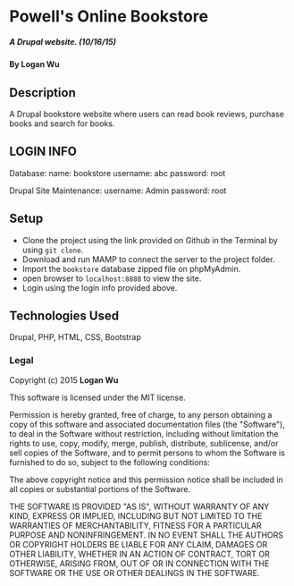 # Powell's Online Bookstore

##### A Drupal website. (10/16/15)

#### By Logan Wu

## Description
A Drupal bookstore website where users can read book reviews, purchase books and search for books.


LOGIN INFO
----------
Database:
name: bookstore
username: abc
password: root

Drupal Site Maintenance:
username: Admin
password: root


## Setup
* Clone the project using the link provided on Github in the Terminal by using ```git clone```.
* Download and run MAMP to connect the server to the project folder.
* Import the ```bookstore``` database zipped file on phpMyAdmin.
* open browser to ```localhost:8888``` to view the site.
* Login using the login info provided above.

## Technologies Used

Drupal, PHP, HTML, CSS, Bootstrap

### Legal

Copyright (c) 2015 **Logan Wu**

This software is licensed under the MIT license.

Permission is hereby granted, free of charge, to any person obtaining a copy
of this software and associated documentation files (the "Software"), to deal
in the Software without restriction, including without limitation the rights
to use, copy, modify, merge, publish, distribute, sublicense, and/or sell
copies of the Software, and to permit persons to whom the Software is
furnished to do so, subject to the following conditions:

The above copyright notice and this permission notice shall be included in
all copies or substantial portions of the Software.

THE SOFTWARE IS PROVIDED "AS IS", WITHOUT WARRANTY OF ANY KIND, EXPRESS OR
IMPLIED, INCLUDING BUT NOT LIMITED TO THE WARRANTIES OF MERCHANTABILITY,
FITNESS FOR A PARTICULAR PURPOSE AND NONINFRINGEMENT. IN NO EVENT SHALL THE
AUTHORS OR COPYRIGHT HOLDERS BE LIABLE FOR ANY CLAIM, DAMAGES OR OTHER
LIABILITY, WHETHER IN AN ACTION OF CONTRACT, TORT OR OTHERWISE, ARISING FROM,
OUT OF OR IN CONNECTION WITH THE SOFTWARE OR THE USE OR OTHER DEALINGS IN
THE SOFTWARE.
